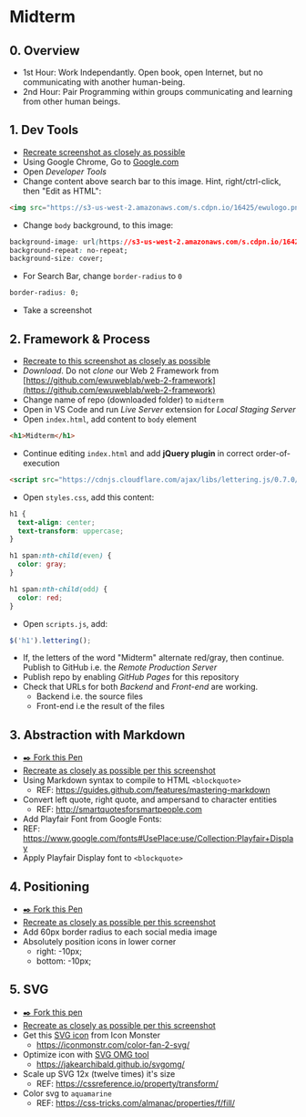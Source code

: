 # Midterm

## 0. Overview
* 1st Hour: Work Independantly. Open book, open Internet, but no communicating with another human-being. 
* 2nd Hour: Pair Programming within groups communicating and learning from other human beings. 

## 1. Dev Tools

* [Recreate screenshot as closely as possible](https://s3-us-west-2.amazonaws.com/s.cdpn.io/16425/midterm-devtools.png)
* Using Google Chrome, Go to [Google.com](https://google.com)
* Open _Developer Tools_
* Change content above search bar to this image. Hint, right/ctrl-click, then "Edit as HTML": 

```html
<img src="https://s3-us-west-2.amazonaws.com/s.cdpn.io/16425/ewulogo.png" />
```
* Change `body` background, to this image:

```css
background-image: url(https://s3-us-west-2.amazonaws.com/s.cdpn.io/16425/ewu-orientation.jpg);
background-repeat: no-repeat;
background-size: cover;
```

* For Search Bar, change `border-radius` to `0` 

```css
border-radius: 0;
```

* Take a screenshot

## 2. Framework & Process

* [Recreate to this screenshot as closely as possible](https://s3-us-west-2.amazonaws.com/s.cdpn.io/16425/lettering-midterm.png)
* _Download_. Do not _clone_ our Web 2 Framework from [https://github.com/ewuweblab/web-2-framework](https://github.com/ewuweblab/web-2-framework)
* Change name of repo (downloaded folder) to `midterm`
* Open in VS Code and run _Live Server_ extension for _Local Staging Server_
* Open `index.html`, add content to `body` element

```html
<h1>Midterm</h1>
```
* Continue editing `index.html` and add **jQuery plugin** in correct order-of-execution

```html
<script src="https://cdnjs.cloudflare.com/ajax/libs/lettering.js/0.7.0/jquery.lettering.min.js"></script> 
```
* Open `styles.css`, add this content: 

```css
h1 {
  text-align: center;
  text-transform: uppercase;
}

h1 span:nth-child(even) {
  color: gray;
}

h1 span:nth-child(odd) {
  color: red;
}
```

* Open `scripts.js`, add: 

```js
$('h1').lettering();
```

* If, the letters of the word "Midterm" alternate red/gray, then continue. Publish to GitHub i.e. the _Remote Production Server_
* Publish repo by enabling _GitHub Pages_ for this repository 
* Check that URLs for both _Backend_ and _Front-end_ are working. 
    - Backend i.e. the source files
    - Front-end i.e the result of the files

## 3. Abstraction with Markdown

* [:black_nib: Fork this Pen](https://codepen.io/manikoth/pen/ROdqbg)
* [Recreate as closely as possible per this screenshot](https://s3-us-west-2.amazonaws.com/s.cdpn.io/16425/markdown-syntax-blockquote.png)
* Using Markdown syntax to compile to HTML `<blockquote>`
  * REF: https://guides.github.com/features/mastering-markdown
* Convert left quote, right quote, and ampersand to character entities
  * REF: http://smartquotesforsmartpeople.com
* Add Playfair Font from Google Fonts: 
 * REF: https://www.google.com/fonts#UsePlace:use/Collection:Playfair+Display
* Apply Playfair Display font to `<blockquote>`

## 4. Positioning

* [:black_nib: Fork this Pen](https://codepen.io/manikoth/pen/PgLxNR)
* [Recreate as closely as possible per this screenshot](https://s3-us-west-2.amazonaws.com/s.cdpn.io/16425/midterm-positioning.png)
 * Add 60px border radius to each social media image
 * Absolutely position icons in lower corner
      - right: -10px;
      - bottom: -10px; 

## 5. SVG

* [:black_nib: Fork this pen](https://codepen.io/manikoth/pen/XQGyeX)
* [Recreate as closely as possible per this screenshot](https://s3-us-west-2.amazonaws.com/s.cdpn.io/16425/svg-midterm.png)
* Get this [SVG icon](https://iconmonstr.com/color-fan-2-svg/) from Icon Monster
    * https://iconmonstr.com/color-fan-2-svg/
* Optimize icon with [SVG OMG tool](https://jakearchibald.github.io/svgomg)
    * https://jakearchibald.github.io/svgomg/
* Scale up SVG 12x (twelve times) it's size
    * REF: https://cssreference.io/property/transform/
* Color svg to `aquamarine`
    * REF: https://css-tricks.com/almanac/properties/f/fill/


<!-- ## CSS Transitions
## JavaScript -->

